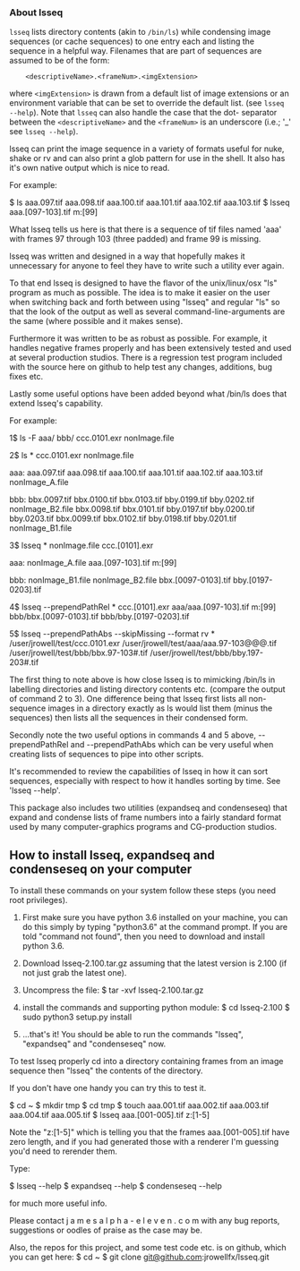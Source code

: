 ### About lsseq

`lsseq` lists directory contents (akin to `/bin/ls`) while condensing image
sequences (or cache sequences) to one entry each and listing the sequence in
a helpful way.  Filenames that are part of sequences are assumed to be of
the form:

```
    <descriptiveName>.<frameNum>.<imgExtension>
```

where `<imgExtension>` is drawn from a default list of image extensions or an
environment variable that can be set to override the default list.  (see
`lsseq --help`).  Note that `lsseq` can also handle the case that the dot-
separator between the `<descriptiveName>` and the `<frameNum>` is an underscore
(i.e.; '\_' see `lsseq --help`).

lsseq can print the image sequence in a variety of formats useful for nuke,
shake or rv and can also print a glob pattern for use in the shell.  It also
has it's own native output which is nice to read.

For example:

$ ls
aaa.097.tif  aaa.098.tif  aaa.100.tif  aaa.101.tif  aaa.102.tif  aaa.103.tif
$ lsseq
aaa.[097-103].tif m:[99]

What lsseq tells us here is that there is a sequence of tif files named
'aaa' with frames 97 through 103 (three padded) and frame 99 is missing.

lsseq was written and designed in a way that hopefully makes it unnecessary
for anyone to feel they have to write such a utility ever again.

To that end lsseq is designed to have the flavor of the unix/linux/osx "ls"
program as much as possible.  The idea is to make it easier on the user when
switching back and forth between using "lsseq" and regular "ls" so that the
look of the output as well as several command-line-arguments are the same
(where possible and it makes sense).

Furthermore it was written to be as robust as possible.  For example, it
handles negative frames properly and has been extensively tested and used at
several production studios. There is a regression test program included with
the source here on github to help test any changes, additions, bug fixes
etc.

Lastly some useful options have been added beyond what /bin/ls does that
extend lsseq's capability.

For example:

1$ ls -F
aaa/  bbb/  ccc.0101.exr  nonImage.file

2$ ls *
ccc.0101.exr  nonImage.file

aaa:
aaa.097.tif  aaa.098.tif  aaa.100.tif  aaa.101.tif  aaa.102.tif  aaa.103.tif  nonImage_A.file

bbb:
bbx.0097.tif  bbx.0100.tif  bbx.0103.tif  bby.0199.tif  bby.0202.tif      nonImage_B2.file
bbx.0098.tif  bbx.0101.tif  bby.0197.tif  bby.0200.tif  bby.0203.tif
bbx.0099.tif  bbx.0102.tif  bby.0198.tif  bby.0201.tif  nonImage_B1.file

3$ lsseq *
nonImage.file
ccc.[0101].exr

aaa:
nonImage_A.file
aaa.[097-103].tif m:[99]

bbb:
nonImage_B1.file  nonImage_B2.file
bbx.[0097-0103].tif
bby.[0197-0203].tif

4$ lsseq --prependPathRel *
ccc.[0101].exr
aaa/aaa.[097-103].tif m:[99]
bbb/bbx.[0097-0103].tif
bbb/bby.[0197-0203].tif

5$ lsseq --prependPathAbs --skipMissing --format rv *
/user/jrowell/test/ccc.0101.exr
/user/jrowell/test/aaa/aaa.97-103@@@.tif
/user/jrowell/test/bbb/bbx.97-103#.tif
/user/jrowell/test/bbb/bby.197-203#.tif

The first thing to note above is how close lsseq is to mimicking /bin/ls in
labelling directories and listing directory contents etc. (compare the
output of command 2 to 3).  One difference being that lsseq first lists all
non-sequence images in a directory exactly as ls would list them (minus the
sequences) then lists all the sequences in their condensed form.

Secondly note the two useful options in commands 4 and 5 above,
--prependPathRel and --prependPathAbs which can be very useful when creating
lists of sequences to pipe into other scripts.

It's recommended to review the capabilities of lsseq in how it can sort
sequences, especially with respect to how it handles sorting by time.  See
'lsseq --help'.

This package also includes two utilities (expandseq and condenseseq) that
expand and condense lists of frame numbers into a fairly standard format
used by many computer-graphics programs and CG-production studios.

How to install lsseq, expandseq and condenseseq on your computer
----------------------------------------------------------------

To install these commands on your system follow these steps (you need root
privileges).

1) First make sure you have python 3.6 installed on your machine, you can do
   this simply by typing "python3.6" at the command prompt.  If you are told
   "command not found", then you need to download and install python 3.6.

2) Download lsseq-2.100.tar.gz assuming that the latest version is 2.100 (if
   not just grab the latest one).

3) Uncompress the file:
   $ tar -xvf lsseq-2.100.tar.gz

4) install the commands and supporting python module:
   $ cd lsseq-2.100
   $ sudo python3 setup.py install

5) ...that's it! You should be able to run the commands "lsseq", "expandseq"
   and "condenseseq" now.

To test lsseq properly cd into a directory containing frames from an image
sequence then "lsseq" the contents of the directory.

If you don't have one handy you can try this to test it.

$ cd ~
$ mkdir tmp
$ cd tmp
$ touch aaa.001.tif aaa.002.tif aaa.003.tif aaa.004.tif aaa.005.tif
$ lsseq
aaa.[001-005].tif z:[1-5]

Note the "z:[1-5]" which is telling you that the frames aaa.[001-005].tif
have zero length, and if you had generated those with a renderer I'm
guessing you'd need to rerender them.

Type:

$ lsseq --help
$ expandseq --help
$ condenseseq --help

for much more useful info.

Please contact j a m e s <at> a l p h a - e l e v e n . c o m with any bug
reports, suggestions or oodles of praise as the case may be.

Also, the repos for this project, and some test code etc. is on github,
which you can get here:
$ cd ~
$ git clone git@github.com:jrowellfx/lsseq.git



